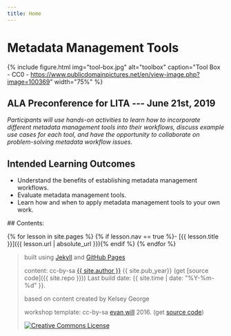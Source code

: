 ```yaml
---
title: Home
---
```


# Metadata Management Tools

{% include figure.html img="tool-box.jpg" alt="toolbox" caption="Tool Box - CC0 - https://www.publicdomainpictures.net/en/view-image.php?image=100369" width="75%" %}

## ALA Preconference for LITA --- June 21st, 2019

*Participants will use hands-on activities to learn how to incorporate different metadata management tools into their workflows, discuss example use cases for each tool, and have the opportunity to collaborate on problem-solving metadata workflow issues.*

## Intended Learning Outcomes
* Understand the benefits of establishing metadata management workflows.
* Evaluate metadata management tools.
* Learn how and when to apply metadata management tools to your own work.

<div class="toc" markdown="1">
## Contents:

{% for lesson in site.pages %}
{% if lesson.nav == true %}- [{{ lesson.title }}]({{ lesson.url | absolute_url }}){% endif %}
{% endfor %}
</div>

> built using [Jekyll](https://jekyllrb.com/) and [GitHub Pages](https://pages.github.com/)
>
> content: cc-by-sa <a href="https://github.com/{{ site.github_username }}">{{ site.author }}</a> {{ site.pub_year}} (get [source code]({{ site.repo }})) Last build date: {{ site.time | date: "%Y-%m-%d" }}.
>
> based on content created by Kelsey George
>
>workshop template: cc-by-sa <a href="https://github.com/evanwill">evan will</a> 2016. (get <a href="https://github.com/evanwill/workshop-template">source code</a>)
>
> <a href="http://creativecommons.org/licenses/by-sa/4.0/" rel="license"><img style="border-width: 0;" src="https://i.creativecommons.org/l/by-sa/4.0/88x31.png" alt="Creative Commons License" /></a>
